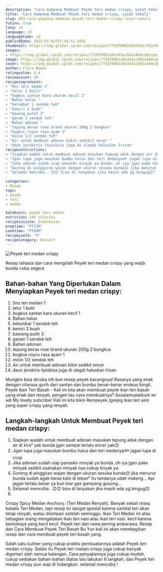 ```yaml
---
description: "Cara Gampang Membuat Peyek teri medan crispy, Lezat Sekali"
title: "Cara Gampang Membuat Peyek teri medan crispy, Lezat Sekali"
slug: 683-cara-gampang-membuat-peyek-teri-medan-crispy-lezat-sekali
future: true
lang: id
language: id
languageCode: id
publishDate: 2022-01-02T17:44:51.358Z 
thumbnail: https://img-global.cpcdn.com/recipes/7f38f0082a9e343a/682x484cq65/peyek-teri-medan-crispy-foto-resep-utama.png
images:
- https://img-global.cpcdn.com/recipes/7f38f0082a9e343a/682x484cq65/peyek-teri-medan-crispy-foto-resep-utama.png
image: https://img-global.cpcdn.com/recipes/7f38f0082a9e343a/682x484cq65/peyek-teri-medan-crispy-foto-resep-utama.png
cover: https://img-global.cpcdn.com/recipes/7f38f0082a9e343a/682x484cq65/peyek-teri-medan-crispy-foto-resep-utama.png
author: Clara Bowen
ratingvalue: 4.4
reviewcount: 10
recipeingredient:
- "0ns teri medan 1"
- "telur 1 butir"
- "bugkus santan kara ukuran kecil 1"
- "Bahan halus "
- "ketumbar 1 sendok teh"
- "kemiri 2 buah"
- "bawang putih 3"
- "garam 1 sendok teh"
- "Bahan adonan "
- "tepung beras rose brand ukuran 200g 2 bungkus"
- "bugkus royco rasa ayam 1"
- "micin 1/2 sendok teh"
- "Air untuk membuat adonan bikin sedikit encer "
- "daun jerukiris tipisbisa juga di ulegdi haluskan Irisan"
recipeinstructions:
- "Siapkan wadah untuk membuat adonan masukan tepung aduk dengan air di kira² yak bunda jgan sampai terlalu encer yak😊"
- "Jgan lupa juga masukan bumbu halus dan teri medanya🐟 jagan lupa di cicip"
- "Jika adonan sudah siap panaskn minyak ya bunda..oh iya jgan pake minyak sedikit usahakan minyak nya cukup bnyak ya."
- "Goreng di pinggiran wajan dengan ukuran sesuka bunda😊 jika menurut bunda sudah agak keras kalo di tekan² itu tandanya udah mateng... Api jagan terlalu besar ya bun biar gax gampang gosong..."
- "Selamat mencoba.. 😊😊 bisa di tanyakan jika masih ada yg bingug😊"
. 
categories:
- Resep
tags:
- peyek
- teri
- medan

katakunci: peyek teri medan 
nutrition: 144 calories
recipecuisine: Indonesian
preptime: "PT13M"
cooktime: "PT49M"
recipeyield: "4"
recipecategory: Dessert
---
```



![Peyek teri medan crispy](https://img-global.cpcdn.com/recipes/7f38f0082a9e343a/682x484cq65/peyek-teri-medan-crispy-foto-resep-utama.png)

Resep rahasia dan cara mengolah  Peyek teri medan crispy yang wajib bunda coba segera

<!--inarticleads1-->

## Bahan-bahan Yang Diperlukan Dalam Menyiapkan Peyek teri medan crispy:

1. 0ns teri medan 1
1. telur 1 butir
1. bugkus santan kara ukuran kecil 1
1. Bahan halus 
1. ketumbar 1 sendok teh
1. kemiri 2 buah
1. bawang putih 3
1. garam 1 sendok teh
1. Bahan adonan 
1. tepung beras rose brand ukuran 200g 2 bungkus
1. bugkus royco rasa ayam 1
1. micin 1/2 sendok teh
1. Air untuk membuat adonan bikin sedikit encer 
1. daun jerukiris tipisbisa juga di ulegdi haluskan Irisan

Mungkin bisa dicoba nih bun resep peyek kacangnya! Rasanya yang enak dengan citarasa gurih dari santan dan bumbu benar-benar endeus bingit. Peyek Ikan Teri Basah - Kali ini kita akan membuat peyek ikan teri basah yang enak dan renyah, pengen tau cara membuatnya? Assalamualaikum wr wb My lovely subcriber Kali ini kita bikin Rempeyek /grejeg ikan teri asin yang super crispy yang renyah. 

<!--inarticleads2-->

## Langkah-langkah Untuk Membuat Peyek teri medan crispy:

1. Siapkan wadah untuk membuat adonan masukan tepung aduk dengan air di kira² yak bunda jgan sampai terlalu encer yak😊
1. Jgan lupa juga masukan bumbu halus dan teri medanya🐟 jagan lupa di cicip
1. Jika adonan sudah siap panaskn minyak ya bunda..oh iya jgan pake minyak sedikit usahakan minyak nya cukup bnyak ya.
1. Goreng di pinggiran wajan dengan ukuran sesuka bunda😊 jika menurut bunda sudah agak keras kalo di tekan² itu tandanya udah mateng... Api jagan terlalu besar ya bun biar gax gampang gosong...
1. Selamat mencoba.. 😊😊 bisa di tanyakan jika masih ada yg bingug😊
1. 


Crispy Spicy Medan Anchovy. (Teri Medan Renyah). Banyak sekali resep balado Teri Medan, tapi resep ini sangat spesial karena sambal teri akan tetap renyah, walau disimpan setelah seminggu. Ikan Teri Medan ini atau sebagian orang mengatakan ikan teri nasi atau ikan teri nasi. kecil karena bentuknya yang kecil kecil. Peyek teri dari rawa pening ambarawa. Resep dan Cara Membuat Peyek Teri Basah Bu Yun kali ini akan membagikan resep dan cara membuat peyek teri basah yang. 

Salah satu kuliner yang cukup praktis pembuatannya adalah  Peyek teri medan crispy. Selain itu  Peyek teri medan crispy  juga cukup banyak digemari oleh semua kalangan, Cara penyajiannya juga cukup mudah, cukup sediakan bahan-bahan diatas lalu lakukan 6 langkah, dan  Peyek teri medan crispy  pun siap di hidangkan. selamat mencoba !
